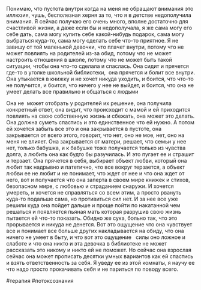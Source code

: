 Понимаю, что пустота внутри когда на меня не обращают внимания это иллюзия, чушь, бесполезная херня за то, что я в детстве недополучила внимания. Я сейчас получаю его очень много, вполне достаточно для счастливой жизни, а даже если бы и недополучала, я же сама могу его себе дать, сама могу купить себе какой-нибудь подарок, сама могу выбраться куда-то, сама могу сделать себе что-то приятное. Я не завишу от той маленькой девочки, что плачет внутри, потому что не может повлиять на родителей из-за обид, потому что не может настроить отношения в школе, потому что не может быть такой ситуации, чтобы она что-то сделала и спаслась. Она сидит и прячется где-то в уголке школьной библиотеки,  она прячется и болит все внутри. Она утыкается в книжку и не хочет никуда уходить, и боится, что что-то не получится, и боится, что ничего у нее не выйдет, и боится, что она не умеет делать все правильно и общаться с людьми

Она не  может отобрать у родителей их решение, она получила конкретный ответ, она видит, что происходит с мамой и ей приходится повлиять на свою собственную жизнь и сбежать, она может это делать. Она должна суметь спастись и это единственное что ей нужно. А потом ей хочется забыть все это и она закрывается в пустоте, она закрывается от всего этого, говорит, что нет, оно не мое, нет, оно на меня не влияет. Она закрывается от матери, решает, что семьи у нее нет, только бабушка, и к бабушке тоже получается только из чувства долга, а любить она как будто бы разучилась. И это пугает ее и страшит и терзает. Она прячется в себя, выбирает объект любви, который она любит так надрывно и патетично, что все вокруг терзается, а объект любви ее не любит и не понимает, что ждет от нее и что она ждет от него, вот и получается что она заперта в своем мире книжек и стихов, безопасном мире, с любовью и страданием снаружи. И хочется умереть, и хочется не справляться со всем этим, а просто рвануть куда-то подальше сама, но противиться сил нет. И за нее все уже решили куда она пойдет дальше и проще пойти по накатанной чем решаться и появляется пьяная мать которая разрушив свою жизнь пытается ей что-то показать. Обидно же сука, больно так, что это прорывается и никуда не денется. Вот это ощущение что она чувствует все и понимает все больше других накладывается на обиду, что она ничего не умеет в быту, и что вот это ощущение   силы оно ложное и слаботе и что она никто и эта девочка в библиотеке не может рассказать это никому и никто ей не поможет. Но сейчас она взрослая сейчас она может прописать десятки умных вариантов как ей спастись и взять ответственность за себя. Я уведу ее из этой комнаты, я научу ее что надо просто прокачивать себя и не париться по поводу всего.

#терапия #потоксознания 